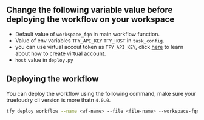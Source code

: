 ## Change the following variable value before deploying the workflow on your workspace

- Default value of `workspace_fqn` in main workflow function.
- Value of env variables `TFY_API_KEY` `TFY_HOST` in `task_config`.
- you can use virtual accout token as `TFY_API_KEY`, click [here](https://docs.truefoundry.com/docs/generating-truefoundry-api-keys#virtual-accounts) to learn about how to create virtual account.
- `host` value in `deploy.py`

## Deploying the workflow

You can deploy the workflow using the following command, make sure your truefoudry cli version is more thatn `4.0.0`.

```bash
tfy deploy workflow --name <wf-name> --file <file-name> --workspace-fqn <workspace-fqn>
```